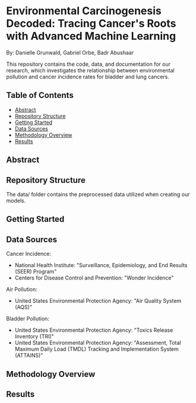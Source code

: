 # Environmental Carcinogenesis Decoded: Tracing Cancer's Roots with Advanced Machine Learning
By: Danielle Grunwald, Gabriel Orbe, Badr Abushaar

This repository contains the code, data, and documentation for our research, which investigates the relationship between environmental pollution and cancer incidence rates for bladder and lung cancers.

## Table of Contents
- [Abstract](#abstract)
- [Repository Structure](#repository-structure)
- [Getting Started](#getting-started)
- [Data Sources](#data-sources)
- [Methodology Overview](#methodology-overview)
- [Results](#results)

## Abstract


## Repository Structure
The data/ folder contains the preprocessed data utilized when creating our models.

## Getting Started


## Data Sources
Cancer Incidence:
- National Health Institute: "Surveillance, Epidemiology, and End Results (SEER) Program"
- Centers for Disease Control and Prevention: "Wonder Incidence"

Air Pollution:
- United States Environmental Protection Agency: "Air Quality System (AQS)"

Bladder Pollution:
- United States Environmental Protection Agency: "Toxics Release Inventory (TRI)"
- United States Environmental Protection Agency: "Assessment, Total Maximum Daily Load (TMDL) Tracking and Implementation System (ATTAINS)"

## Methodology Overview


## Results
